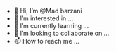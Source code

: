 - 👋 Hi, I’m @Mad barzani
- 👀 I’m interested in ...
- 🌱 I’m currently learning ...
- 💞️ I’m looking to collaborate on ...
- 📫 How to reach me ...

<!---
Barzanii/Barzanii is a ✨ special ✨ repository because its `README.md` (this file) appears on your GitHub profile.
You can click the Preview link to take a look at your changes.
--->

